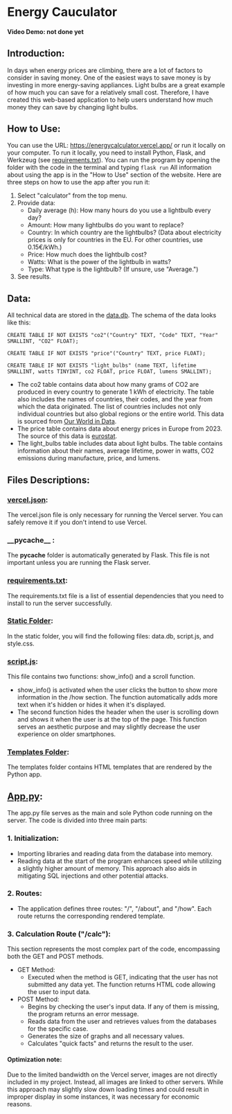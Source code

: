 # Energy Cauculator
#### Video Demo:  not done yet
## Introduction: 
In days when energy prices are climbing, there are a lot of factors to consider in saving money. One of the easiest ways to save money is by investing in more energy-saving appliances. Light bulbs are a great example of how much you can save for a relatively small cost. Therefore, I have created this web-based application to help users understand how much money they can save by changing light bulbs.

## How to Use: 
You can use the URL: https://energycalculator.vercel.app/ or run it locally on your computer. To run it locally, you need to install Python, Flask, and Werkzeug (see [requirements.txt](/requirements.txt)). You can run the program by opening the folder with the code in the terminal and typing 
``` flask run ```
 All information about using the app is in the "How to Use" section of the website.
Here are three steps on how to use the app after you run it:
1. Select "calculator" from the top menu.
2. Provide data:
   - Daily average (h): How many hours do you use a lightbulb every day?
   - Amount: How many lightbulbs do you want to replace?
   - Country: In which country are the lightbulbs? (Data about electricity prices is only for countries in the EU. For other countries, use 0.15€/kWh.)
   - Price: How much does the lightbulb cost?
   - Watts: What is the power of the lightbulb in watts?
   - Type: What type is the lightbulb? (If unsure, use "Average.")
3. See results.

## Data: 
All technical data are stored in the [data.db](/static/data.db). The schema of the data looks like this:
```
CREATE TABLE IF NOT EXISTS "co2"("Country" TEXT, "Code" TEXT, "Year" SMALLINT, "CO2" FLOAT);

CREATE TABLE IF NOT EXISTS "price"("Country" TEXT, price FLOAT);

CREATE TABLE IF NOT EXISTS "light_bulbs" (name TEXT, lifetime SMALLINT, watts TINYINT, co2 FLOAT, price FLOAT, lumens SMALLINT);
```
- The co2 table contains data about how many grams of CO2 are produced in every country to generate 1 kWh of electricity. The table also includes the names of countries, their codes, and the year from which the data originated. The list of countries includes not only individual countries but also global regions or the entire world. This data is sourced from [Our World in Data](https://ourworldindata.org/grapher/carbon-intensity-electricity).
- The price table contains data about energy prices in Europe from 2023. The source of this data is [eurostat](https://ec.europa.eu/eurostat/databrowser/bookmark/31078871-d239-4f22-94f3-5b5aaebb5877?lang=en).
- The light_bulbs table includes data about light bulbs. The table contains information about their names, average lifetime, power in watts, CO2 emissions during manufacture, price, and lumens.

## Files Descriptions:
### [vercel.json](vercel.json):
The vercel.json file is only necessary for running the Vercel server. You can safely remove it if you don't intend to use Vercel.
### \_\_pycache\_\_ :
The __pycache__ folder is automatically generated by Flask. This file is not important unless you are running the Flask server.
### [requirements.txt](requirements.txt):
The requirements.txt file is a list of essential dependencies that you need to install to run the server successfully.
### [Static Folder](/static/):
In the static folder, you will find the following files: data.db, script.js, and style.css.
### [script.js](/static/script.js):
This file contains two functions: show_info() and a scroll function.
- show_info() is activated when the user clicks the button to show more information in the /how section. The function automatically adds more text when it's hidden or hides it when it's displayed.
- The second function hides the header when the user is scrolling down and shows it when the user is at the top of the page. This function serves an aesthetic purpose and may slightly decrease the user experience on older smartphones.
### [Templates Folder](/templates/):
The templates folder contains HTML templates that are rendered by the Python app.


## [App.py](/app.py): 
The app.py file serves as the main and sole Python code running on the server. The code is divided into three main parts:

### 1. Initialization:
- Importing libraries and reading data from the database into memory. 
- Reading data at the start of the program enhances speed while utilizing a slightly higher amount of memory. This approach also aids in mitigating SQL injections and other potential attacks.
### 2. Routes:
- The application defines three routes: "/", "/about", and "/how". Each route returns the corresponding rendered template.
### 3. Calculation Route ("/calc"):
This section represents the most complex part of the code, encompassing both the GET and POST methods.
- GET Method:
  - Executed when the method is GET, indicating that the user has not submitted any data yet. The function returns HTML code allowing the user to input data.
- POST Method:
  - Begins by checking the user's input data. If any of them is missing, the program returns an error message.
  - Reads data from the user and retrieves values from the databases for the specific case.
  - Generates the size of graphs and all necessary values.
  - Calculates "quick facts" and returns the result to the user.

#### Optimization note:
 Due to the limited bandwidth on the Vercel server, images are not directly included in my project. Instead, all images are linked to other servers. While this approach may slightly slow down loading times and could result in improper display in some instances, it was necessary for economic reasons.